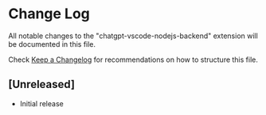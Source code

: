 # Change Log

All notable changes to the "chatgpt-vscode-nodejs-backend" extension will be documented in this file.

Check [Keep a Changelog](http://keepachangelog.com/) for recommendations on how to structure this file.

## [Unreleased]

- Initial release
